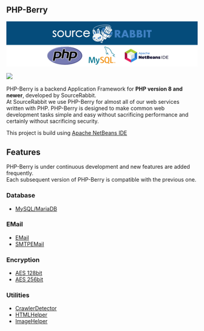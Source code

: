 PHP-Berry
 ------
<p align="center">
<a href="https://www.sourcerabbit.com"><img src="https://github.com/SourceRabbit/php-berry/blob/main/images/Banner.png" alt="SourceRabbit.com"></a>
</p>

[![](https://dcbadge.vercel.app/api/server/nRKETyjJ7E)](https://discord.gg/nRKETyjJ7E)

PHP-Berry is a backend Application Framework for **PHP version 8 and newer**, developed by SourceRabbit.<br>
At SourceRabbit we use PHP-Berry for almost all of our web services written with PHP. PHP-Berry is designed to make common web development tasks simple and easy without sacrificing performance and certainly without sacrificing security.

This project is build using <a href="https://netbeans.apache.org/">Apache NetBeans IDE</a>

## Features
PHP-Berry is under continuous development and new features are added frequently.<br>
Each subsequent version of PHP-Berry is compatible with the previous one.

### Database
* [MySQL/MariaDB](https://github.com/SourceRabbit/php-berry/wiki/berry.mysql)

### EMail
* [EMail](https://github.com/SourceRabbit/php-berry/wiki/berry.email.EMail)
* [SMTPEMail](https://github.com/SourceRabbit/php-berry/wiki/berry.email.SMTPEMail)

### Encryption
* [AES 128bit](https://github.com/SourceRabbit/php-berry/wiki/berry.encryption.AES128Encryption)
* [AES 256bit](https://github.com/SourceRabbit/php-berry/wiki/berry.encryption.AES256Encryption)

### Utilities
* [CrawlerDetector](https://github.com/SourceRabbit/php-berry/wiki/berry.utils.CrawlerDetector)
* [HTMLHelper](https://github.com/SourceRabbit/php-berry/wiki/berry.utils.HTMLHelper)
* [ImageHelper](https://github.com/SourceRabbit/php-berry/wiki/berry.utils.ImageHelper)
